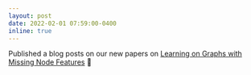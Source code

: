 ```yaml
---
layout: post
date: 2022-02-01 07:59:00-0400
inline: true
---
```


Published a blog posts on our new papers on [Learning on Graphs with Missing Node Features](https://towardsdatascience.com/learning-on-graphs-with-missing-features-dd34be61b06) 📝